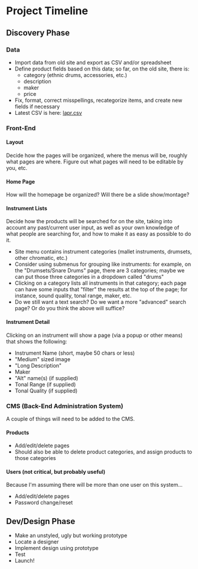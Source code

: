 # Project Timeline

## Discovery Phase

### Data

- Import data from old site and export as CSV and/or spreadsheet
- Define product fields based on this data; so far, on the old site, there is:
  - category (ethnic drums, accessories, etc.)
  - description
  - maker
  - price
- Fix, format, correct misspellings, recategorize items, and create new fields if necessary
- Latest CSV is here: [lapr.csv](lapr.csv)

### Front-End

#### Layout

Decide how the pages will be organized, where the menus will be, roughly what pages are where. Figure out what pages will need to be editable by you, etc.

#### Home Page

How will the homepage be organized? Will there be a slide show/montage?

#### Instrument Lists

Decide how the products will be searched for on the site, taking into account any past/current user input, as well as your own knowledge of what people are searching for, and how to make it as easy as possible to do it.

- Site menu contains instrument categories (mallet instruments, drumsets, other chromatic, etc.)
- Consider using submenus for grouping like instruments: for example, on the "Drumsets/Snare Drums" page, there are 3 categories; maybe we can put those three categories in a dropdown called "drums"
- Clicking on a category lists all instruments in that category; each page can have some inputs that "filter" the results at the top of the page; for instance, sound quality, tonal range, maker, etc.
- Do we still want a text search? Do we want a more "advanced" search page? Or do you think the above will suffice?

#### Instrument Detail

Clicking on an instrument will show a page (via a popup or other means) that shows the following:

- Instrument Name (short, maybe 50 chars or less)
- "Medium" sized image
- "Long Description"
- Maker
- "Alt" name(s) (if supplied)
- Tonal Range (if supplied)
- Tonal Quality (if supplied)

### CMS (Back-End Administration System)

A couple of things will need to be added to the CMS.

#### Products

- Add/edit/delete pages
- Should also be able to delete product categories, and assign products to those categories

#### Users (not critical, but probably useful)

Because I'm assuming there will be more than one user on this system...

- Add/edit/delete pages
- Password change/reset

## Dev/Design Phase

- Make an unstyled, ugly but working prototype
- Locate a designer
- Implement design using prototype
- Test
- Launch!

